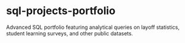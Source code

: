 # sql-projects-portfolio
Advanced SQL portfolio featuring analytical queries on layoff statistics, student learning surveys, and other public datasets.
